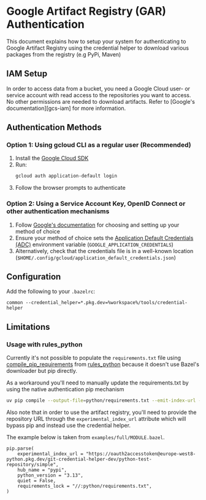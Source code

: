 # Google Artifact Registry (GAR) Authentication

This document explains how to setup your system for authenticating to Google Artifact Registry
using the credential helper to download various packages from the registry (e.g PyPi, Maven)

## IAM Setup

In order to access data from a bucket, you need a Google Cloud user- or service account with read
access to the repositories you want to access. No other permissions are needed to download artifacts.
Refer to [Google's documentation][gcs-iam] for more information.

## Authentication Methods

### Option 1: Using gcloud CLI as a regular user (Recommended)

1. Install the [Google Cloud SDK][gcloud-install]
2. Run:
   ```bash
   gcloud auth application-default login
   ```
3. Follow the browser prompts to authenticate

### Option 2: Using a Service Account Key, OpenID Connect or other authentication mechanisms

1. Follow [Google's documentation][google-cloud-auth] for choosing and setting up your method of choice
2. Ensure your method of choice sets the [Application Default Credentials (ADC)][adc] environment variable (`GOOGLE_APPLICATION_CREDENTIALS`)
3. Alternatively, check that the credentials file is in a well-known location (`$HOME/.config/gcloud/application_default_credentials.json`)

## Configuration

Add the following to your `.bazelrc`:

```
common --credential_helper=*.pkg.dev=%workspace%/tools/credential-helper
```

## Limitations

### Usage with rules_python

Currently it's not possible to populate the `requirements.txt` file using
[compile_pip_requirements][compile-pip-requirements]
from [rules_python][rules_python] because it doesn't use Bazel's downloader but pip directly.

As a workaround you'll need to manually update the requirements.txt by using the native
authentication pip mechanism

```bash
uv pip compile --output-file=python/requirements.txt --emit-index-url --generate-hashes --no-strip-extras python/requirements.in
```

Also note that in order to use the artifact registry, you'll need to provide the repository URL
through the `experimental_index_url` attribute which will bypass pip and instead use the credential
helper.

The example below is taken from `examples/full/MODULE.bazel`.
```
pip.parse(
    experimental_index_url = "https://oauth2accesstoken@europe-west8-python.pkg.dev/git-credential-helper-dev/python-test-repository/simple",
    hub_name = "pypi",
    python_version = "3.13",
    quiet = False,
    requirements_lock = "//:python/requirements.txt",
)
```

[adc]: https://cloud.google.com/docs/authentication/provide-credentials-adc
[gcloud-install]: https://cloud.google.com/sdk/docs/install
[google-cloud-auth]: https://cloud.google.com/docs/authentication
[rules_python]: https://github.com/bazel-contrib/rules_python
[compile-pip-requirements]: https://rules-python.readthedocs.io/en/0.32.1/api/pip.html#compile-pip-requirements
